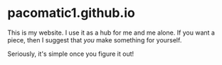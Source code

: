 # pacomatic1.github.io
This is my website. I use it as a hub for me and me alone.
If you want a piece, then I suggest that _you_ make something for yourself.

Seriously, it's simple once you figure it out!
